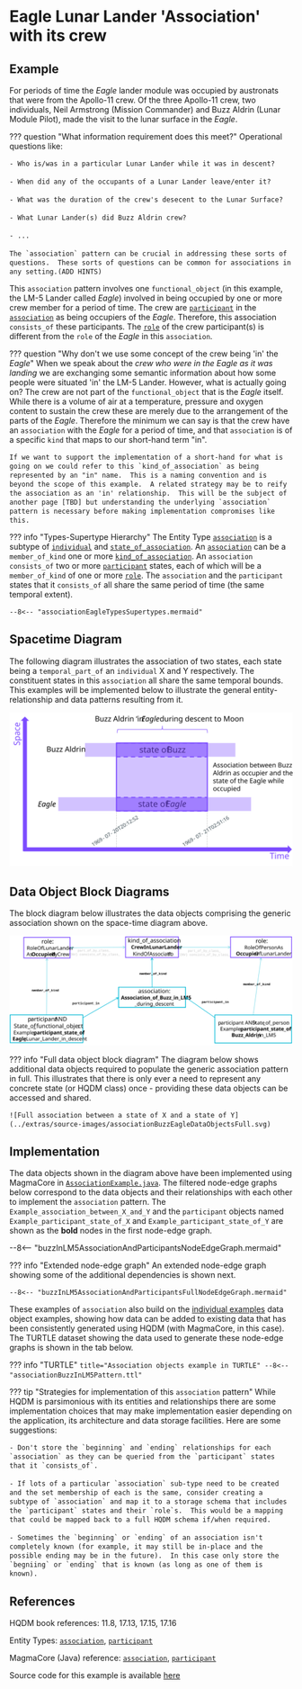 # Eagle Lunar Lander 'Association' with its crew


## Example
For periods of time the *Eagle* lander module was occupied by austronats that were from the Apollo-11 crew.  Of the three Apollo-11 crew, two individuals, Neil Armstrong (Mission Commander) and Buzz Aldrin (Lunar Module Pilot), made the visit to the lunar surface in the *Eagle*.

??? question "What information requirement does this meet?"
    Operational questions like:

    - Who is/was in a particular Lunar Lander while it was in descent?

    - When did any of the occupants of a Lunar Lander leave/enter it?

    - What was the duration of the crew's desecent to the Lunar Surface?

    - What Lunar Lander(s) did Buzz Aldrin crew?

    - ...

    The `association` pattern can be crucial in addressing these sorts of questions.  These sorts of questions can be common for associations in any setting.(ADD HINTS)

This `association` pattern involves one `functional_object` (in this example, the LM-5 Lander called *Eagle*) involved in being occupied by one or more crew member for a period of time.  The crew are [`participant`](https://github.com/hqdmTop/hqdmFramework/wiki/participant) in the [`association`](https://github.com/hqdmTop/hqdmFramework/wiki/association) as being occupiers of the *Eagle*. Therefore, this association  `consists_of` these participants.  The [`role`](https://github.com/hqdmTop/hqdmFramework/wiki/role) of the crew participant(s) is different from the `role` of the *Eagle* in this `association`.

??? question "Why don't we use some concept of the crew being 'in' the *Eagle*"
    When we speak about the *crew who were in the Eagle as it was landing* we are exchanging some semantic information about how some people were situated 'in' the LM-5 Lander.  However, what is actually going on?  The crew are not part of the `functional_object` that is the *Eagle* itself.  While there is a volume of air at a temperature, pressure and oxygen content to sustain the crew these are merely due to the arrangement of the parts of the *Eagle*.  Therefore the minimum we can say is that the crew have an `association` with the *Eagle* for a period of time, and that `association` is of a specific `kind` that maps to our short-hand term "in".

    If we want to support the implementation of a short-hand for what is going on we could refer to this `kind_of_association` as being represented by an "in" name.  This is a naming convention and is beyond the scope of this example.  A related strategy may be to reify the association as an 'in' relationship.  This will be the subject of another page [TBD] but understanding the underlying `association` pattern is necessary before making implementation compromises like this.

??? info "Types-Supertype Hierarchy"
    The Entity Type [`association`](https://github.com/hqdmTop/hqdmFramework/wiki/association) is a subtype of [`individual`](https://github.com/hqdmTop/hqdmFramework/wiki/individual) and [`state_of_association`](https://github.com/hqdmTop/hqdmFramework/wiki/state_of_association).  An [`association`](https://github.com/hqdmTop/hqdmFramework/wiki/association) can be a `member_of_kind` one or more [`kind_of_association`](https://github.com/hqdmTop/hqdmFramework/wiki/kind_of_association).  An `association` `consists_of` two or more [`participant`](https://github.com/hqdmTop/hqdmFramework/wiki/participant) states, each of which will be a `member_of_kind` of one or more [`role`](https://github.com/hqdmTop/hqdmFramework/wiki/role).  The `association` and the `participant` states that it `consists_of` all share the same period of time (the same temporal extent).

    --8<-- "associationEagleTypesSupertypes.mermaid"

## Spacetime Diagram
The following diagram illustrates the association of two states, each state being a `temporal_part_of` an `individual` X and Y respectively.  The constituent states in this `association` all share the same temporal bounds.  This examples will be implemented below to illustrate the general entity-relationship and data patterns resulting from it.

![An association between *Eagle* and its crew during descent](../extras/source-images/associationBuzzInEagle.svg)

## Data Object Block Diagrams
The block diagram below illustrates the data objects comprising the generic association shown on the space-time diagram above.

![Data object block diagram of association between a state of X and a state of Y](../extras/source-images/associationBuzzEagleDataObjects.svg)

??? info "Full data object block diagram"
    The diagram below shows additional data objects required to populate the generic association pattern in full.  This illustrates that there is only ever a need to represent any concrete state (or HQDM class) once - providing these data objects can be accessed and shared.

    ![Full association between a state of X and a state of Y](../extras/source-images/associationBuzzEagleDataObjectsFull.svg)


## Implementation
The data objects shown in the diagram above have been implemented using MagmaCore in [`AssociationExample.java`](https://github.com/ClimbingAl/code-for-hqdm-patterns/blob/main/patterns/src/main/java/patterns/hqdm/association/AssociationExample.java).  The filtered node-edge graphs below correspond to the data objects and their relationships with each other to implement the `association` pattern.  The `Example_association_between_X_and_Y` and the `participant` objects named `Example_participant_state_of_X` and `Example_participant_state_of_Y` are shown as the **bold** nodes in the first node-edge graph.

--8<-- "buzzInLM5AssociationAndParticipantsNodeEdgeGraph.mermaid"

??? info "Extended node-edge graph"
    An extended node-edge graph showing some of the additional dependencies is shown next.

    --8<-- "buzzInLM5AssociationAndParticipantsFullNodeEdgeGraph.mermaid"

These examples of `association` also build on the [individual examples](../individual/individual.md) data object examples, showing how data can be added to existing data that has been consistently generated using HQDM (with MagmaCore, in this case).  The TURTLE dataset showing the data used to generate these node-edge graphs is shown in the tab below.

??? info "TURTLE"
    ``` title="Association objects example in TURTLE"
    --8<-- "associationBuzzInLM5Pattern.ttl"
    ```

??? tip "Strategies for implementation of this `association` pattern"
    While HQDM is parsimonious with its entities and relationships there are some implementation choices that may make implementation easier depending on the application, its architecture and data storage facilities.  Here are some suggestions:

    - Don't store the `beginning` and `ending` relationships for each `association` as they can be queried from the `participant` states that it `consists_of`.

    - If lots of a particular `association` sub-type need to be created and the set membership of each is the same, consider creating a subtype of `association` and map it to a storage schema that includes the `participant` states and their `role`s.  This would be a mapping that could be mapped back to a full HQDM schema if/when required.

    - Sometimes the `beginning` or `ending` of an association isn't completely known (for example, it may still be in-place and the possible ending may be in the future).  In this case only store the `begniing` or `ending` that is known (as long as one of them is known).

## References

HQDM book references: 11.8, 17.13, 17.15, 17.16

Entity Types: [`association`](https://github.com/hqdmTop/hqdmFramework/wiki/association), [`participant`](https://github.com/hqdmTop/hqdmFramework/wiki/participant)

MagmaCore (Java) reference: [`association`](https://github.com/gchq/MagmaCore/blob/main/hqdm/src/main/java/uk/gov/gchq/magmacore/hqdm/model/Association.java), [`participant`](https://github.com/gchq/MagmaCore/blob/main/hqdm/src/main/java/uk/gov/gchq/magmacore/hqdm/model/Participant.java)

Source code for this example is available [here](https://github.com/ClimbingAl/code-for-hqdm-patterns/blob/main/patterns/src/main/java/patterns/hqdm/association/AssociationEagleExample.java)
